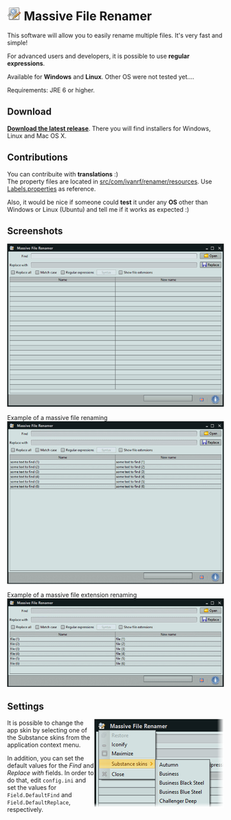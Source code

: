 ![](src/com/ivanrf/renamer/images/Logo32.png) Massive File Renamer
==================

This software will allow you to easily rename multiple files. It's very fast and simple!

For advanced users and developers, it is possible to use **regular expressions**.

Available for **Windows** and **Linux**. Other OS were not tested yet....

Requirements: JRE 6 or higher.

## Download ##
[**Download the latest release**](../../releases/latest). There you will find installers for Windows, Linux and Mac OS X.

## Contributions ##
You can contribuite with **translations** :)<br/>
The property files are located in [src/com/ivanrf/renamer/resources](src/com/ivanrf/renamer/resources). Use [Labels.properties](src/com/ivanrf/renamer/resources/Labels.properties) as reference.

Also, it would be nice if someone could **test** it under any **OS** other than Windows or Linux (Ubuntu) and tell me if it works as expected :) 

## Screenshots ##
![](screenshots/1.png)

Example of a massive file renaming
![](screenshots/2.gif)

Example of a massive file extension renaming
![](screenshots/3.gif)

## Settings ##
<img src="screenshots/settings-skins.png" align="right" />
It is possible to change the app skin by selecting one of the Substance skins from the application context menu.

In addition, you can set the default values for the *Find* and *Replace with* fields. In order to do that, edit ```config.ini``` and set the values for ```Field.DefaultFind``` and ```Field.DefaultReplace```, respectively.